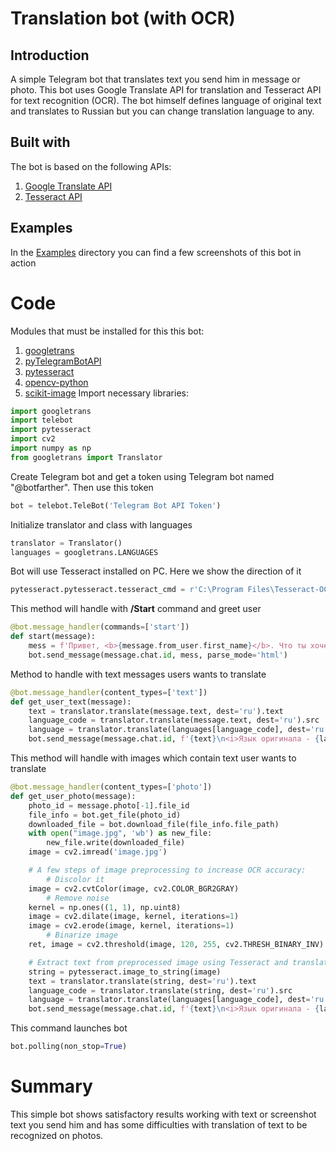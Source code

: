 #  Translation bot (with OCR)
## Introduction
A simple Telegram bot that translates text you send him in message or photo. This bot uses Google Translate API for translation and Tesseract API for text recognition (OCR). The bot himself defines language of original text and translates to Russian but you can change translation language to any.
## Built with
The bot is based on the following APIs:
1. [Google Translate API](https://translate.google.com/)
2. [Tesseract API](https://github.com/tesseract-ocr/tesseract)
## Examples
In the [Examples](https://github.com/RenatZiganshin/Translation.bot.OCR/tree/main/Examples) directory you can find a few screenshots of this bot in action
# Code
Modules that must be installed for this this bot:
1. [googletrans](https://pypi.org/project/googletrans/)
2. [pyTelegramBotAPI](https://pypi.org/project/pyTelegramBotAPI/)
3. [pytesseract](https://pypi.org/project/pytesseract/)
4. [opencv-python](https://pypi.org/project/opencv-python/)
5. [scikit-image](https://pypi.org/project/scikit-image/)
Import necessary libraries:
```python
import googletrans
import telebot
import pytesseract
import cv2
import numpy as np
from googletrans import Translator
```
Create Telegram bot and get a token using Telegram bot named "@botfarther". Then use this token
```python
bot = telebot.TeleBot('Telegram Bot API Token')
```
Initialize translator and class with languages
```python
translator = Translator()
languages = googletrans.LANGUAGES
```
Bot will use Tesseract installed on PC. Here we show the direction of it
```python
pytesseract.pytesseract.tesseract_cmd = r'C:\Program Files\Tesseract-OCR\tesseract.exe'
```
This method will handle with **/Start** command and greet user
```python
@bot.message_handler(commands=['start'])
def start(message):
    mess = f'Привет, <b>{message.from_user.first_name}</b>. Что ты хочешь перевести?'
    bot.send_message(message.chat.id, mess, parse_mode='html')
```
Method to handle with text messages users wants to translate
```python
@bot.message_handler(content_types=['text'])
def get_user_text(message):
    text = translator.translate(message.text, dest='ru').text
    language_code = translator.translate(message.text, dest='ru').src
    language = translator.translate(languages[language_code], dest='ru').text
    bot.send_message(message.chat.id, f'{text}\n<i>Язык оригинала - {language}</i>', parse_mode='html')
```
This method will handle with images which contain text user wants to translate
```python
@bot.message_handler(content_types=['photo'])
def get_user_photo(message):
    photo_id = message.photo[-1].file_id
    file_info = bot.get_file(photo_id)
    downloaded_file = bot.download_file(file_info.file_path)
    with open("image.jpg", 'wb') as new_file:
        new_file.write(downloaded_file)
    image = cv2.imread('image.jpg')

    # A few steps of image preprocessing to increase OCR accuracy:
        # Discolor it
    image = cv2.cvtColor(image, cv2.COLOR_BGR2GRAY)
        # Remove noise
    kernel = np.ones((1, 1), np.uint8)
    image = cv2.dilate(image, kernel, iterations=1)
    image = cv2.erode(image, kernel, iterations=1)
        # Binarize image
    ret, image = cv2.threshold(image, 120, 255, cv2.THRESH_BINARY_INV)

    # Extract text from preprocessed image using Tesseract and translate it
    string = pytesseract.image_to_string(image)
    text = translator.translate(string, dest='ru').text
    language_code = translator.translate(string, dest='ru').src
    language = translator.translate(languages[language_code], dest='ru').text
    bot.send_message(message.chat.id, f'{text}\n<i>Язык оригинала - {language}</i>', parse_mode='html')
```
This command launches bot
```python
bot.polling(non_stop=True)
```
# Summary
This simple bot shows satisfactory results working with text or screenshot text you send him and has some difficulties with translation of text to be recognized on photos.






